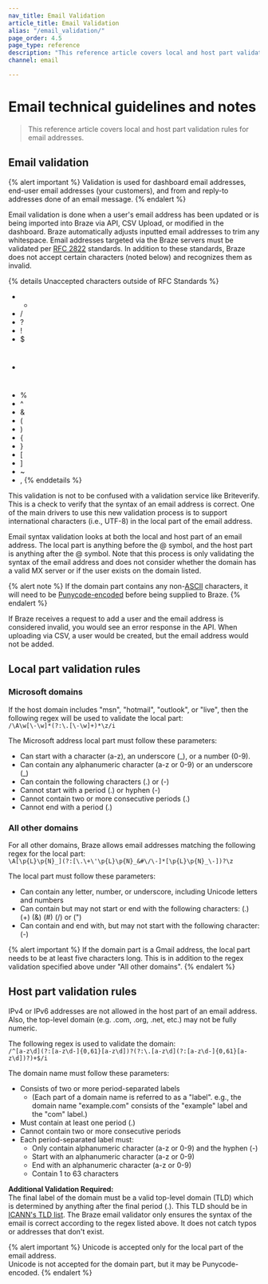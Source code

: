 ```yaml
---
nav_title: Email Validation 
article_title: Email Validation
alias: "/email_validation/"
page_order: 4.5
page_type: reference
description: "This reference article covers local and host part validation rules for email addresses."
channel: email

---
```


# Email technical guidelines and notes

> This reference article covers local and host part validation rules for email addresses.

## Email validation

{% alert important %}
Validation is used for dashboard email addresses, end-user email addresses (your customers), and from and reply-to addresses done of an email message.
{% endalert %}

Email validation is done when a user's email address has been updated or is being imported into Braze via API, CSV Upload, or modified in the dashboard. Braze automatically adjusts inputted email addresses to trim any whitespace. Email addresses targeted via the Braze servers must be validated per [RFC 2822](http://tools.ietf.org/html/rfc2822) standards. In addition to these standards, Braze does not accept certain characters (noted below) and recognizes them as invalid.

{% details Unaccepted characters outside of RFC Standards %}
- *
- /
- ?
- !
- $
- #
- %
- &#94;
- &
- (
- )
- {
- }
- [
- ]
- ~
- ,
{% enddetails %}

This validation is not to be confused with a validation service like Briteverify. This is a check to verify that the syntax of an email address is correct. One of the main drivers to use this new validation process is to support international characters (i.e., UTF-8) in the local part of the email address.

Email syntax validation looks at both the local and host part of an email address. The local part is anything before the @ symbol, and the host part is anything after the @ symbol. Note that this process is only validating the syntax of the email address and does not consider whether the domain has a valid MX server or if the user exists on the domain listed.

{% alert note %}
If the domain part contains any non-[ASCII](https://en.wikipedia.org/wiki/ASCII) characters, it will need to be [Punycode-encoded](https://www.punycoder.com/) before being supplied to Braze.
{% endalert %}

If Braze receives a request to add a user and the email address is considered invalid, you would see an error response in the API. When uploading via CSV, a user would be created, but the email address would not be added.

## Local part validation rules

### Microsoft domains

If the host domain includes "msn", "hotmail", "outlook", or "live", then the following regex will be used to validate the local part:<br>
`/\A\w[\-\w]*(?:\.[\-\w]+)*\z/i`

The Microsoft address local part must follow these parameters:

- Can start with a character (a-z), an underscore (_), or a number (0-9).  
- Can contain any alphanumeric character (a-z or 0-9) or an underscore (_)
- Can contain the following characters (.) or (-)
- Cannot start with a period (.) or hyphen (-)
- Cannot contain two or more consecutive periods (.)
- Cannot end with a period (.)

### All other domains

For all other domains, Braze allows email addresses matching the following regex for the local part:<br>
`\A[\p{L}\p{N}_](?:[\.\+\'\p{L}\p{N}_&#\/\-]*[\p{L}\p{N}_\-])?\z`

The local part must follow these parameters:
- Can contain any letter, number, or underscore, including Unicode letters and numbers
- Can contain but may not start or end with the following characters: (.) (+) (&) (#) (/) or (")
- Can contain and end with, but may not start with the following character: (-)

{% alert important %}
If the domain part is a Gmail address, the local part needs to be at least five characters long. This is in addition to the regex validation specified above under "All other domains".
{% endalert %}

## Host part validation rules

IPv4 or IPv6 addresses are not allowed in the host part of an email address. Also, the top-level domain (e.g. .com, .org, .net, etc.) may not be fully numeric.

The following regex is used to validate the domain:<br>
`/^[a-z\d](?:[a-z\d-]{0,61}[a-z\d])?(?:\.[a-z\d](?:[a-z\d-]{0,61}[a-z\d])?)+$/i`

The domain name must follow these parameters:

- Consists of two or more period-separated labels
	- (Each part of a domain name is referred to as a "label". e.g., the domain name "example.com" consists of the "example" label and the "com" label.)
- Must contain at least one period (.)
- Cannot contain two or more consecutive periods
- Each period-separated label must:
	- Only contain alphanumeric character (a-z or 0-9) and the hyphen (-)
	- Start with an alphanumeric character (a-z or 0-9)
	- End with an alphanumeric character (a-z or 0-9)
	- Contain 1 to 63 characters

**Additional Validation Required:**<br>
The final label of the domain must be a valid top-level domain (TLD) which is determined by anything after the final period (.). This TLD should be in [ICANN's TLD list][2]. The Braze email validator only ensures the syntax of the email is correct according to the regex listed above. It does not catch typos or addresses that don't exist.

{% alert important %}
Unicode is accepted only for the local part of the email address.<br>
Unicode is not accepted for the domain part, but it may be Punycode-encoded. 
{% endalert %}

[2]: https://data.iana.org/TLD/tlds-alpha-by-domain.txt
